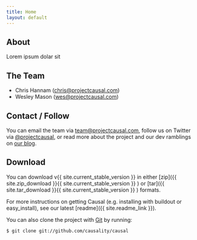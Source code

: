 ```yaml
---
title: Home
layout: default
---
```


About
-----
Lorem ipsum dolar sit

The Team
--------
 * Chris Hannam ([chris@projectcausal.com](mailto:chris@projectcausal.com))
 * Wesley Mason ([wes@projectcausal.com](mailto:wes@projectcausal.com))

Contact / Follow
-------
You can email the team via [team@projectcausal.com](mailto:team@projectcausal.com),
follow us on Twitter via [@projectcausal](http://twitter.com/projectcausal), or
read more about the project and our dev ramblings on [our blog](http://blog.projectcausal.com/).


Download
--------
You can download v{{ site.current_stable_version }} in either
[zip]({{ site.zip_download }}{{ site.current_stable_version }} ) or
[tar]({{ site.tar_download }}{{ site.current_stable_version }} ) formats.

For more instructions on getting Causal (e.g. installing with buildout or easy_install),
see our latest [readme]({{ site.readme_link }}).

You can also clone the project with [Git](http://git-scm.com/) by running:

    $ git clone git://github.com/causality/causal
